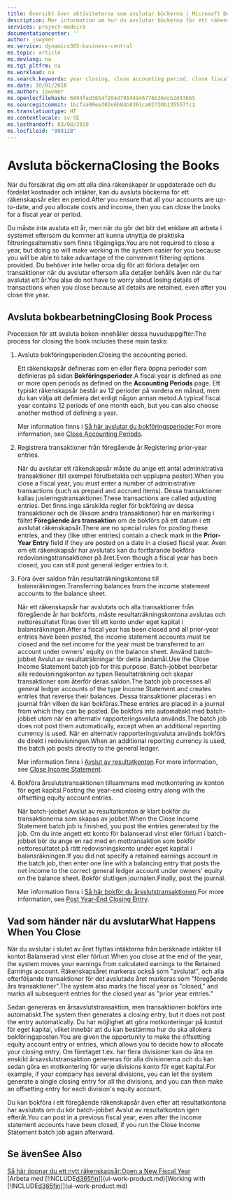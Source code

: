 ```yaml
---
title: Översikt över aktiviteterna som avslutar böckerna | Microsoft Docs
description: Mer information om hur du avslutar böckerna för ett räkenskapsår eller en period och vad som händer när du avslutar i slutet av året.
services: project-madeira
documentationcenter: ''
author: jswymer
ms.service: dynamics365-business-central
ms.topic: article
ms.devlang: na
ms.tgt_pltfrm: na
ms.workload: na
ms.search.keywords: year closing, close accounting period, close fiscal year, bank account detailed trial balance
ms.date: 10/01/2018
ms.author: jswymer
ms.openlocfilehash: 6894fad3654f204d79144946776b36dcb2d43665
ms.sourcegitcommit: 1bcfaa99ea302e6b84b8361ca02730b135557fc1
ms.translationtype: HT
ms.contentlocale: sv-SE
ms.lasthandoff: 03/08/2019
ms.locfileid: "808128"
---
```

# <a name="closing-the-books"></a><span data-ttu-id="ea39d-103">Avsluta böckerna</span><span class="sxs-lookup"><span data-stu-id="ea39d-103">Closing the Books</span></span>
<span data-ttu-id="ea39d-104">När du försäkrat dig om att alla dina räkenskaper är uppdaterade och du fördelat kostnader och intäkter, kan du avsluta böckerna för ett räkenskapsår eller en period.</span><span class="sxs-lookup"><span data-stu-id="ea39d-104">After you ensure that all your accounts are up-to-date, and you allocate costs and income, then you can close the books for a fiscal year or period.</span></span>

<span data-ttu-id="ea39d-105">Du måste inte avsluta ett år, men när du gör det blir det enklare att arbeta i systemet eftersom du kommer att kunna utnyttja de praktiska filtreringsalternativ som finns tillgängliga.</span><span class="sxs-lookup"><span data-stu-id="ea39d-105">You are not required to close a year, but doing so will make working in the system easier for you because you will be able to take advantage of the convenient filtering options provided.</span></span> <span data-ttu-id="ea39d-106">Du behöver inte heller oroa dig för att förlora detaljer om transaktioner när du avslutar eftersom alla detaljer behålls även när du har avslutat ett år.</span><span class="sxs-lookup"><span data-stu-id="ea39d-106">You also do not have to worry about losing details of transactions when you close because all details are retained, even after you close the year.</span></span>

## <a name="closing-book-process"></a><span data-ttu-id="ea39d-107">Avsluta bokbearbetning</span><span class="sxs-lookup"><span data-stu-id="ea39d-107">Closing Book Process</span></span>
<span data-ttu-id="ea39d-108">Processen för att avsluta boken innehåller dessa huvuduppgifter:</span><span class="sxs-lookup"><span data-stu-id="ea39d-108">The process for closing the book includes these main tasks:</span></span>

1. <span data-ttu-id="ea39d-109">Avsluta bokföringsperioden.</span><span class="sxs-lookup"><span data-stu-id="ea39d-109">Closing the accounting period.</span></span>

    <span data-ttu-id="ea39d-110">Ett räkenskapsår defineras som en eller flera öppna perioder som definieras på sidan **Bokföringsperioder**.</span><span class="sxs-lookup"><span data-stu-id="ea39d-110">A fiscal year is defined as one or more open periods as defined on the **Accounting Periods** page.</span></span> <span data-ttu-id="ea39d-111">Ett typiskt räkenskapsår består av 12 perioder på vardera en månad, men du kan välja att definiera det enligt någon annan metod.</span><span class="sxs-lookup"><span data-stu-id="ea39d-111">A typical fiscal year contains 12 periods of one month each, but you can also choose another method of defining a year.</span></span>

    <span data-ttu-id="ea39d-112">Mer information finns i [Så här avslutar du bokföringsperioder](year-close-account-periods.md).</span><span class="sxs-lookup"><span data-stu-id="ea39d-112">For more information, see [Close Accounting Periods](year-close-account-periods.md).</span></span>
2. <span data-ttu-id="ea39d-113">Registrera transaktioner från föregående år.</span><span class="sxs-lookup"><span data-stu-id="ea39d-113">Registering prior-year entries.</span></span>

    <span data-ttu-id="ea39d-114">När du avslutar ett räkenskapsår måste du ange ett antal administrativa transaktioner (till exempel förutbetalda och upplupna poster).</span><span class="sxs-lookup"><span data-stu-id="ea39d-114">When you close a fiscal year, you must enter a number of administrative transactions (such as prepaid and accrued items).</span></span> <span data-ttu-id="ea39d-115">Dessa transaktioner kallas justeringstransaktioner.</span><span class="sxs-lookup"><span data-stu-id="ea39d-115">These transactions are called adjusting entries.</span></span> <span data-ttu-id="ea39d-116">Det finns inga särskilda regler för bokföring av dessa transaktioner och de (liksom andra transaktioner) har en markering i fältet **Föregående års transaktion** om de bokförs på ett datum i ett avslutat räkenskapsår.</span><span class="sxs-lookup"><span data-stu-id="ea39d-116">There are no special rules for posting these entries, and they (like other entries) contain a check mark in the **Prior-Year Entry** field if they are posted on a date in a closed fiscal year.</span></span> <span data-ttu-id="ea39d-117">Även om ett räkenskapsår har avslutats kan du fortfarande bokföra redovisningstransaktioner på året.</span><span class="sxs-lookup"><span data-stu-id="ea39d-117">Even though a fiscal year has been closed, you can still post general ledger entries to it.</span></span>
3. <span data-ttu-id="ea39d-118">Föra över saldon från resultaträkningskontona till balansräkningen.</span><span class="sxs-lookup"><span data-stu-id="ea39d-118">Transferring balances from the income statement accounts to the balance sheet.</span></span>

    <span data-ttu-id="ea39d-119">När ett räkenskapsår har avslutats och alla transaktioner från föregående år har bokförts, måste resultaträkningskontona avslutas och nettoresultatet föras över till ett konto under eget kapital i balansräkningen.</span><span class="sxs-lookup"><span data-stu-id="ea39d-119">After a fiscal year has been closed and all prior-year entries have been posted, the income statement accounts must be closed and the net income for the year must be transferred to an account under owners' equity on the balance sheet.</span></span> <span data-ttu-id="ea39d-120">Använd batch-jobbet Avslut av resultaträkningar för detta ändamål.</span><span class="sxs-lookup"><span data-stu-id="ea39d-120">Use the Close Income Statement batch job for this purpose.</span></span> <span data-ttu-id="ea39d-121">Batch-jobbet bearbetar alla redovisningskonton av typen Resultaträkning och skapar transaktioner som återför deras saldon.</span><span class="sxs-lookup"><span data-stu-id="ea39d-121">The batch job processes all general ledger accounts of the type Income Statement and creates entries that reverse their balances.</span></span> <span data-ttu-id="ea39d-122">Dessa transaktioner placeras i en journal från vilken de kan bokföras.</span><span class="sxs-lookup"><span data-stu-id="ea39d-122">These entries are placed in a journal from which they can be posted.</span></span> <span data-ttu-id="ea39d-123">De bokförs inte automatiskt med batch-jobbet utom när en alternativ rapporteringsvaluta används.</span><span class="sxs-lookup"><span data-stu-id="ea39d-123">The batch job does not post them automatically, except when an additional reporting currency is used.</span></span> <span data-ttu-id="ea39d-124">När en alternativ rapporteringsvaluta används bokförs de direkt i redovisningen.</span><span class="sxs-lookup"><span data-stu-id="ea39d-124">When an additional reporting currency is used, the batch job posts directly to the general ledger.</span></span>

    <span data-ttu-id="ea39d-125">Mer information finns i [Avslut av resultatkonton](year-close-income-statement.md).</span><span class="sxs-lookup"><span data-stu-id="ea39d-125">For more information, see [Close Income Statement](year-close-income-statement.md).</span></span>
4. <span data-ttu-id="ea39d-126">Bokföra årsslutstransaktionen tillsammans med motkontering av konton för eget kapital.</span><span class="sxs-lookup"><span data-stu-id="ea39d-126">Posting the year-end closing entry along with the offsetting equity account entries.</span></span>

    <span data-ttu-id="ea39d-127">När batch-jobbet Avslut av resultatkonton är klart bokför du transaktionerna som skapas av jobbet.</span><span class="sxs-lookup"><span data-stu-id="ea39d-127">When the Close Income Statement batch job is finished, you post the entries generated by the job.</span></span> <span data-ttu-id="ea39d-128">Om du inte angett ett konto för balanserad vinst eller förlust i batch-jobbet bör du ange en rad med en mottransaktion som bokför nettoresultatet på rätt redovisningskonto under eget kapital i balansräkningen.</span><span class="sxs-lookup"><span data-stu-id="ea39d-128">If you did not specify a retained earnings account in the batch job, then enter one line with a balancing entry that posts the net income to the correct general ledger account under owners' equity on the balance sheet.</span></span> <span data-ttu-id="ea39d-129">Bokför slutligen journalen.</span><span class="sxs-lookup"><span data-stu-id="ea39d-129">Finally, post the journal.</span></span>

    <span data-ttu-id="ea39d-130">Mer information finns i [Så här bokför du årsslutstransaktionen](year-how-post-year-end-close-entry.md).</span><span class="sxs-lookup"><span data-stu-id="ea39d-130">For more information, see [Post Year-End Closing Entry](year-how-post-year-end-close-entry.md).</span></span>

## <a name="what-happens-when-you-close"></a><span data-ttu-id="ea39d-131">Vad som händer när du avslutar</span><span class="sxs-lookup"><span data-stu-id="ea39d-131">What Happens When You Close</span></span>
<span data-ttu-id="ea39d-132">När du avslutar i slutet av året flyttas intäkterna från beräknade intäkter till kontot Balanserad vinst eller förlust.</span><span class="sxs-lookup"><span data-stu-id="ea39d-132">When you close at the end of the year, the system moves your earnings from calculated earnings to the Retained Earnings account.</span></span> <span data-ttu-id="ea39d-133">Räkenskapsåret markeras också som "avslutat", och alla efterföljande transaktioner för det avslutade året markeras som "föregående års transaktioner".</span><span class="sxs-lookup"><span data-stu-id="ea39d-133">The system also marks the fiscal year as "closed," and marks all subsequent entries for the closed year as "prior year entries."</span></span>

<span data-ttu-id="ea39d-134">Sedan genereras en årsavslutstransaktion, men transaktionen bokförs inte automatiskt.</span><span class="sxs-lookup"><span data-stu-id="ea39d-134">The system then generates a closing entry, but it does not post the entry automatically.</span></span> <span data-ttu-id="ea39d-135">Du har möjlighet att göra motkonteringar på kontot för eget kapital, vilket innebär att du kan bestämma hur du ska allokera bokföringsposten.</span><span class="sxs-lookup"><span data-stu-id="ea39d-135">You are given the opportunity to make the offsetting equity account entry or entries, which allows you to decide how to allocate your closing entry.</span></span> <span data-ttu-id="ea39d-136">Om företaget t.ex. har flera divisioner kan du låta en enskild årsavslutstransaktion genereras för alla divisionerna och du kan sedan göra en motkontering för varje divisions konto för eget kapital.</span><span class="sxs-lookup"><span data-stu-id="ea39d-136">For example, if your company has several divisions, you can let the system generate a single closing entry for all the divisions, and you can then make an offsetting entry for each division's equity account.</span></span>

<span data-ttu-id="ea39d-137">Du kan bokföra i ett föregående räkenskapsår även efter att resultatkontona har avslutats om du kör batch-jobbet Avslut av resultatkonton igen efteråt.</span><span class="sxs-lookup"><span data-stu-id="ea39d-137">You can post in a previous fiscal year, even after the income statement accounts have been closed, if you run the Close Income Statement batch job again afterward.</span></span>

## <a name="see-also"></a><span data-ttu-id="ea39d-138">Se även</span><span class="sxs-lookup"><span data-stu-id="ea39d-138">See Also</span></span>
[<span data-ttu-id="ea39d-139">Så här öppnar du ett nytt räkenskapsår:</span><span class="sxs-lookup"><span data-stu-id="ea39d-139">Open a New Fiscal Year</span></span>](finance-how-open-new-fiscal-year.md)  
<span data-ttu-id="ea39d-140">[Arbeta med [!INCLUDE[d365fin](includes/d365fin_md.md)]](ui-work-product.md)</span><span class="sxs-lookup"><span data-stu-id="ea39d-140">[Working with [!INCLUDE[d365fin](includes/d365fin_md.md)]](ui-work-product.md)</span></span>
